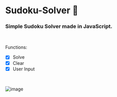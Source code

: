 # Sudoku-Solver 📝

### Simple Sudoku Solver made in JavaScript.

<br>

Functions: 
- [x] Solve
- [x] Clear
- [x] User Input

<br>

![image](https://github.com/AlenM666/Sudoku-Solver/assets/45298508/d342bcdb-82fe-4df8-ba9a-275b62e19ad5)

